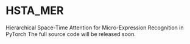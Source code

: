 # HSTA_MER
Hierarchical Space-Time Attention for Micro-Expression Recognition in PyTorch
The full source code will be released soon.
